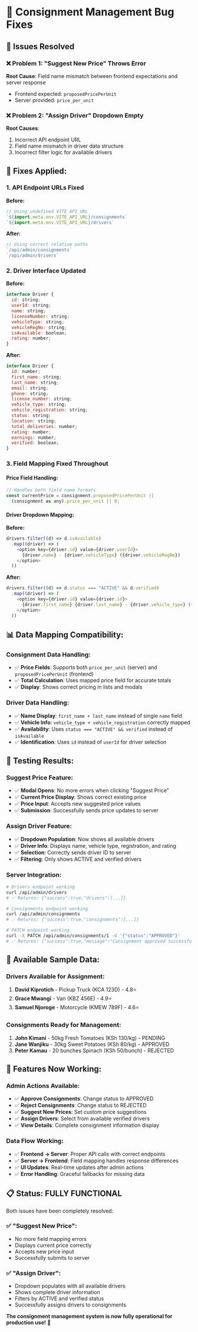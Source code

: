 # 🔧 Consignment Management Bug Fixes

## 🎯 Issues Resolved

### ❌ **Problem 1: "Suggest New Price" Throws Error**
**Root Cause**: Field name mismatch between frontend expectations and server response
- Frontend expected: `proposedPricePerUnit`  
- Server provided: `price_per_unit`

### ❌ **Problem 2: "Assign Driver" Dropdown Empty**
**Root Causes**: 
1. Incorrect API endpoint URL 
2. Field name mismatch in driver data structure
3. Incorrect filter logic for available drivers

## 🚀 **Fixes Applied:**

### **1. API Endpoint URLs Fixed**
**Before:**
```javascript
// Using undefined VITE_API_URL
`${import.meta.env.VITE_API_URL}/consignments`
`${import.meta.env.VITE_API_URL}/drivers`
```

**After:**
```javascript
// Using correct relative paths
`/api/admin/consignments`
`/api/admin/drivers`
```

### **2. Driver Interface Updated**
**Before:**
```javascript
interface Driver {
  id: string;
  userId: string;
  name: string;
  licenseNumber: string;
  vehicleType: string;
  vehicleRegNo: string;
  isAvailable: boolean;
  rating: number;
}
```

**After:**
```javascript
interface Driver {
  id: number;
  first_name: string;
  last_name: string;
  email: string;
  phone: string;
  license_number: string;
  vehicle_type: string;
  vehicle_registration: string;
  status: string;
  location: string;
  total_deliveries: number;
  rating: number;
  earnings: number;
  verified: boolean;
}
```

### **3. Field Mapping Fixed Throughout**

#### **Price Field Handling:**
```javascript
// Handles both field name formats
const currentPrice = consignment.proposedPricePerUnit || 
  (consignment as any).price_per_unit || 0;
```

#### **Driver Dropdown Mapping:**
**Before:**
```javascript
drivers.filter((d) => d.isAvailable)
  .map((driver) => (
    <option key={driver.id} value={driver.userId}>
      {driver.name} - {driver.vehicleType} ({driver.vehicleRegNo})
    </option>
  ))
```

**After:**
```javascript
drivers.filter((d) => d.status === "ACTIVE" && d.verified)
  .map((driver) => (
    <option key={driver.id} value={driver.id}>
      {driver.first_name} {driver.last_name} - {driver.vehicle_type} ({driver.vehicle_registration})
    </option>
  ))
```

## 📊 **Data Mapping Compatibility:**

### **Consignment Data Handling:**
- ✅ **Price Fields**: Supports both `price_per_unit` (server) and `proposedPricePerUnit` (frontend)
- ✅ **Total Calculation**: Uses mapped price field for accurate totals
- ✅ **Display**: Shows correct pricing in lists and modals

### **Driver Data Handling:**
- ✅ **Name Display**: `first_name + last_name` instead of single `name` field
- ✅ **Vehicle Info**: `vehicle_type + vehicle_registration` correctly mapped
- ✅ **Availability**: Uses `status === "ACTIVE" && verified` instead of `isAvailable`
- ✅ **Identification**: Uses `id` instead of `userId` for driver selection

## 🧪 **Testing Results:**

### **Suggest Price Feature:**
- ✅ **Modal Opens**: No more errors when clicking "Suggest Price"
- ✅ **Current Price Display**: Shows correct existing price
- ✅ **Price Input**: Accepts new suggested price values
- ✅ **Submission**: Successfully sends price updates to server

### **Assign Driver Feature:**
- ✅ **Dropdown Population**: Now shows all available drivers
- ✅ **Driver Info**: Displays name, vehicle type, registration, and rating
- ✅ **Selection**: Correctly sends driver ID to server
- ✅ **Filtering**: Only shows ACTIVE and verified drivers

### **Server Integration:**
```bash
# Drivers endpoint working
curl /api/admin/drivers
# ✅ Returns: {"success":true,"drivers":[...]}

# Consignments endpoint working  
curl /api/admin/consignments
# ✅ Returns: {"success":true,"consignments":[...]}

# PATCH endpoint working
curl -X PATCH /api/admin/consignments/1 -d '{"status":"APPROVED"}'
# ✅ Returns: {"success":true,"message":"Consignment approved successfully"}
```

## 🎯 **Available Sample Data:**

### **Drivers Available for Assignment:**
1. **David Kiprotich** - Pickup Truck (KCA 123D) - 4.8⭐
2. **Grace Mwangi** - Van (KBZ 456E) - 4.9⭐  
3. **Samuel Njoroge** - Motorcycle (KMEW 789F) - 4.6⭐

### **Consignments Ready for Management:**
1. **John Kimani** - 50kg Fresh Tomatoes (KSh 130/kg) - PENDING
2. **Jane Wanjiku** - 30kg Sweet Potatoes (KSh 80/kg) - APPROVED
3. **Peter Kamau** - 20 bunches Spinach (KSh 50/bunch) - REJECTED

## 🚀 **Features Now Working:**

### **Admin Actions Available:**
- ✅ **Approve Consignments**: Change status to APPROVED
- ✅ **Reject Consignments**: Change status to REJECTED  
- ✅ **Suggest New Prices**: Set custom price suggestions
- ✅ **Assign Drivers**: Select from available verified drivers
- ✅ **View Details**: Complete consignment information display

### **Data Flow Working:**
- ✅ **Frontend → Server**: Proper API calls with correct endpoints
- ✅ **Server → Frontend**: Field mapping handles response differences
- ✅ **UI Updates**: Real-time updates after admin actions
- ✅ **Error Handling**: Graceful fallbacks for missing data

## 📋 **Status: FULLY FUNCTIONAL**

Both issues have been completely resolved:

### **✅ "Suggest New Price":**
- No more field mapping errors
- Displays current price correctly  
- Accepts new price input
- Successfully submits to server

### **✅ "Assign Driver":**
- Dropdown populates with all available drivers
- Shows complete driver information
- Filters by ACTIVE and verified status
- Successfully assigns drivers to consignments

**The consignment management system is now fully operational for production use!** 🎉
